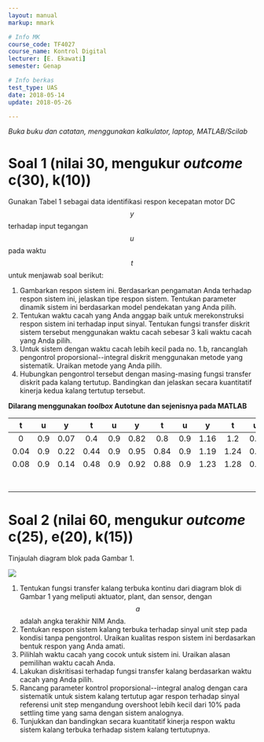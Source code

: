 ```yaml
---
layout: manual
markup: mmark

# Info MK
course_code: TF4027
course_name: Kontrol Digital
lecturer: [E. Ekawati]
semester: Genap

# Info berkas
test_type: UAS
date: 2018-05-14
update: 2018-05-26

---
```


*Buka buku dan catatan, menggunakan kalkulator, laptop, MATLAB/Scilab*

# Soal 1 (nilai 30, mengukur *outcome* c(30), k(10))
Gunakan Tabel 1 sebagai data identifikasi respon kecepatan motor DC $$y$$ terhadap input tegangan $$u$$ pada waktu $$t$$ untuk menjawab soal berikut:

1. Gambarkan respon sistem ini. Berdasarkan pengamatan Anda terhadap respon sistem ini, jelaskan tipe respon sistem. Tentukan parameter dinamik sistem ini berdasarkan model pendekatan yang Anda pilih.
2. Tentukan waktu cacah yang Anda anggap baik untuk merekonstruksi respon sistem ini terhadap input sinyal. Tentukan fungsi transfer diskrit sistem tersebut menggunakan waktu cacah sebesar 3 kali waktu cacah yang Anda pilih.
3. Untuk sistem dengan waktu cacah lebih kecil pada no. 1.b, rancanglah pengontrol proporsional--integral diskrit menggunakan metode yang sistematik. Uraikan metode yang Anda pilih.
4. Hubungkan pengontrol tersebut dengan masing-masing fungsi transfer diskrit pada kalang tertutup. Bandingkan dan jelaskan secara kuantitatif kinerja kedua kalang tertutup tersebut.

**Dilarang menggunakan *toolbox* Autotune dan sejenisnya pada MATLAB**

|   t  |  u  |   y  |   t  |  u  |   y  |   t  |  u  |   y  |   t  |  u  |   y  |   t  |  u  |   y  |
|:----:|:---:|:----:|:----:|:---:|:----:|:----:|:---:|:----:|:----:|:---:|:----:|:----:|:---:|:----:|
|   0  | 0.9 | 0.07 |  0.4 | 0.9 | 0.82 |  0.8 | 0.9 | 1.16 |  1.2 | 0.9 | 1.31 |  1.6 | 0.9 | 1.27 |
| 0.04 | 0.9 | 0.22 | 0.44 | 0.9 | 0.95 | 0.84 | 0.9 | 1.19 | 1.24 | 0.9 | 1.24 | 1.64 | 0.9 | 1.22 |
| 0.08 | 0.9 | 0.14 | 0.48 | 0.9 | 0.92 | 0.88 | 0.9 | 1.23 | 1.28 | 0.9 | 1.32 | 1.68 | 0.9 | 1.21 |
|      |     |      |      |     |      |      |     |      |      |     |      |      |     |      |
|      |     |      |      |     |      |      |     |      |      |     |      |      |     |      |
|      |     |      |      |     |      |      |     |      |      |     |      |      |     |      |
|      |     |      |      |     |      |      |     |      |      |     |      |      |     |      |
|      |     |      |      |     |      |      |     |      |      |     |      |      |     |      |
|      |     |      |      |     |      |      |     |      |      |     |      |      |     |      |
|      |     |      |      |     |      |      |     |      |      |     |      |      |     |      | 

# Soal 2 (nilai 60, mengukur *outcome* c(25), e(20), k(15))
Tinjaulah diagram blok pada Gambar 1.

![](../img/2018_diagram-uas)

1. Tentukan fungsi transfer kalang terbuka kontinu dari diagram blok di Gambar 1 yang meliputi aktuator, plant, dan sensor, dengan $$a$$ adalah angka terakhir NIM Anda.
2. Tentukan respon sistem kalang terbuka terhadap sinyal unit step pada kondisi tanpa pengontrol. Uraikan kualitas respon sistem ini berdasarkan bentuk respon yang Anda amati.
3. Pilihlah waktu cacah yang cocok untuk sistem ini. Uraikan alasan pemilihan waktu cacah Anda.
4. Lakukan diskritisasi terhadap fungsi transfer kalang berdasarkan waktu cacah yang Anda pilih.
5. Rancang parameter kontrol proporsional--integral analog dengan cara sistematik untuk sistem kalang tertutup agar respon terhadap sinyal referensi unit step mengandung overshoot lebih kecil dari 10% pada settling time yang sama dengan sistem analognya.
6. Tunjukkan dan bandingkan secara kuantitatif kinerja respon waktu sistem kalang terbuka terhadap sistem kalang tertutupnya.
